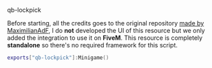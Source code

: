 qb-lockpick

Before starting, all the credits goes to the original repository [made by MaximilianAdF](https://github.com/MaximilianAdF/NoPixel-MiniGames-4.0), I do **not** developed the UI of this resource but we only added the integration to use it on **FiveM**.
This resource is completely **standalone** so there's no required framework for this script.

```lua
exports["qb-lockpick"]:Minigame()
```
